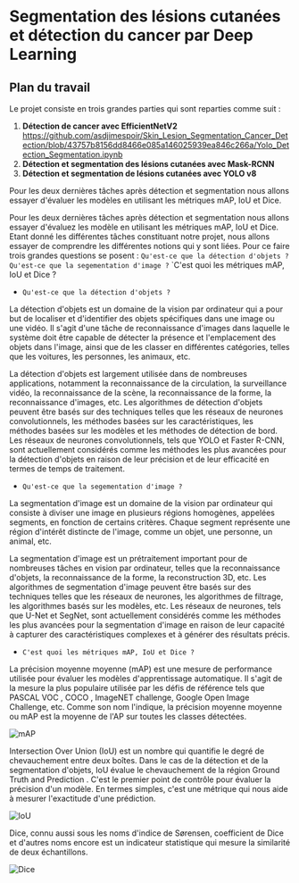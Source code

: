 # Segmentation des lésions cutanées et détection du cancer par Deep Learning

## Plan du travail

Le projet consiste en trois grandes parties qui sont reparties comme suit :

1. **Détection de cancer avec EfficientNetV2** https://github.com/asdjimespoir/Skin_Lesion_Segmentation_Cancer_Detection/blob/43757b8156dd8466e085a146025939ea846c266a/Yolo_Detection_Segmentation.ipynb
2. **Détection et segmentation des lésions cutanées avec Mask-RCNN**
3. **Détection et segmentation de lésions cutanées avec YOLO v8**

Pour les deux dernières tâches après détection et segmentation nous allons essayer d'évaluer les modèles en utilisant les métriques mAP, IoU et Dice.

Pour les deux dernières tâches après détection et segmentation nous allons essayer d'évaluez les modèle en utilisant les métriques mAP, IoU et Dice.
Etant donné les différentes tâches constituant notre projet, nous allons essayer de comprendre les différentes notions qui y sont liées. Pour ce faire trois grandes questions se posent : `Qu'est-ce que la détection d'objets ?` `Qu'est-ce que la segementation d'image ?` `C'est quoi les métriques mAP, IoU et Dice ?



*   `Qu'est-ce que la détection d'objets ?`

  La détection d'objets est un domaine de la vision par ordinateur qui a pour but de localiser et d'identifier des objets spécifiques dans une image ou une vidéo. Il s'agit d'une tâche de reconnaissance d'images dans laquelle le système doit être capable de détecter la présence et l'emplacement des objets dans l'image, ainsi que de les classer en différentes catégories, telles que les voitures, les personnes, les animaux, etc.

  La détection d'objets est largement utilisée dans de nombreuses applications, notamment la reconnaissance de la circulation, la surveillance vidéo, la reconnaissance de la scène, la reconnaissance de la forme, la reconnaissance d'images, etc. Les algorithmes de détection d'objets peuvent être basés sur des techniques telles que les réseaux de neurones convolutionnels, les méthodes basées sur les caractéristiques, les méthodes basées sur les modèles et les méthodes de détection de bord. Les réseaux de neurones convolutionnels, tels que YOLO et Faster R-CNN, sont actuellement considérés comme les méthodes les plus avancées pour la détection d'objets en raison de leur précision et de leur efficacité en termes de temps de traitement.

*   `Qu'est-ce que la segementation d'image ?`

  La segmentation d'image est un domaine de la vision par ordinateur qui consiste à diviser une image en plusieurs régions homogènes, appelées segments, en fonction de certains critères. Chaque segment représente une région d'intérêt distincte de l'image, comme un objet, une personne, un animal, etc.

  La segmentation d'image est un prétraitement important pour de nombreuses tâches en vision par ordinateur, telles que la reconnaissance d'objets, la reconnaissance de la forme, la reconstruction 3D, etc. Les algorithmes de segmentation d'image peuvent être basés sur des techniques telles que les réseaux de neurones, les algorithmes de filtrage, les algorithmes basés sur les modèles, etc. Les réseaux de neurones, tels que U-Net et SegNet, sont actuellement considérés comme les méthodes les plus avancées pour la segmentation d'image en raison de leur capacité à capturer des caractéristiques complexes et à générer des résultats précis.
  
*   `C'est quoi les métriques mAP, IoU et Dice ?`

  La précision moyenne moyenne (mAP) est une mesure de performance utilisée pour évaluer les modèles d'apprentissage automatique. Il s'agit de la mesure la plus populaire utilisée par les défis de référence tels que PASCAL VOC , COCO , ImageNET challenge, Google Open Image Challenge, etc.
Comme son nom l'indique, la précision moyenne moyenne ou mAP est la moyenne de l'AP sur toutes les classes détectées.

![mAP](https://user-images.githubusercontent.com/53083052/221696845-aebba480-6788-4d5a-9379-003f3acf7671.png)

  Intersection Over Union (IoU) est un nombre qui quantifie le degré de chevauchement entre deux boîtes. Dans le cas de la détection et de la segmentation d'objets, IoU évalue le chevauchement de la région Ground Truth and Prediction . C'est le premier point de contrôle pour évaluer la précision d'un modèle. En termes simples, c'est une métrique qui nous aide à mesurer l'exactitude d'une prédiction.
  
![IoU](https://user-images.githubusercontent.com/53083052/221696111-a97efe6e-81fb-4c12-83f0-183d9b8784f9.png)


  Dice, connu aussi sous les noms d'indice de Sørensen, coefficient de Dice et d'autres noms encore est un indicateur statistique qui mesure la similarité de deux échantillons.

![Dice](https://user-images.githubusercontent.com/53083052/221696930-be02c4cc-2e52-484c-abbc-0e88a203363d.png)

